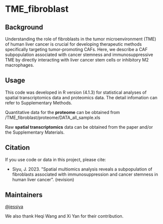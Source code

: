 # TME_fibroblast
## Background
Understanding the role of fibroblasts in the tumor microenvironment (TME) of human liver cancer is crucial for developing therapeutic methods specifically targeting tumor-promoting CAFs. Here, we describe a CAF subpopulation associated with cancer stemness and immunosuppressive TME by directly interacting with liver cancer stem cells or inhibitory M2 macrophages.

## Usage
This code was developed in R version (4.1.3) for statistical analyses of spatial transcriptomics data and proteomics data. The detail infomation can refer to Supplementary Methods.

Quantitative data for the **proteome** can be obtained from /TME_fibroblast/proteome/DATA_all_sample.xls

Raw **spatial transcriptomics** data can be obtained from the paper and/or the Supplementary Materials.

## Citation
If you use code or data in this project, please cite:

- Siyu, J. 2023. "Spatial multiomics analysis reveals a subpopulation of fibroblasts associated with immunosuppression and cancer stemness in human liver cancer". (revision)

## Maintainers
[@jessiya](https://github.com/jessiya825)

We also thank Heqi Wang and Xi Yan for their contribution.
